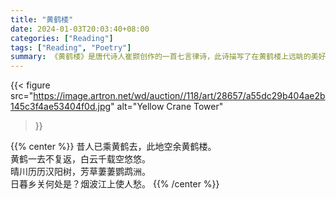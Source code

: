 ```yaml
---
title: "黄鹤楼"
date: 2024-01-03T20:03:40+08:00
categories: ["Reading"]
tags: ["Reading", "Poetry"]
summary: 《黄鹤楼》是唐代诗人崔颢创作的一首七言律诗，此诗描写了在黄鹤楼上远眺的美好景色，是一首吊古怀乡之佳作。
---
```


{{< figure
  src="https://image.artron.net/wd/auction//118/art/28657/a55dc29b404ae2b145c3f4ae53404f0d.jpg"
  alt="Yellow Crane Tower"
>}}

{{% center %}}
昔人已乘黄鹤去，此地空余黄鹤楼。\
黄鹤一去不复返，白云千载空悠悠。\
晴川历历汉阳树，芳草萋萋鹦鹉洲。\
日暮乡关何处是？烟波江上使人愁。
{{% /center %}}
